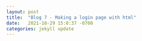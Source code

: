 ```yaml
---
layout: post
title:  "Blog 7 - Making a login page with html"
date:   2021-10-29 15:0:37 -0700
categories: jekyll update
---
```


